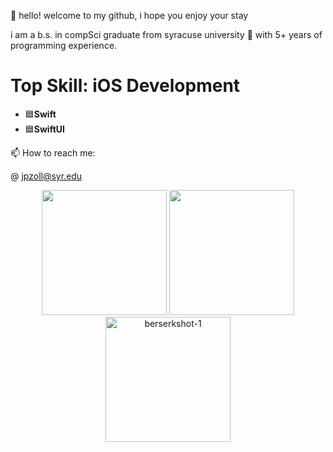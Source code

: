 👋 hello! welcome to my github, i hope you enjoy your stay

i am a b.s. in compSci graduate from syracuse university 🍊 with 5+ years of programming experience.

# Top Skill: iOS Development
- 🟦**Swift**
- 🟦**SwiftUI**

   
📫 How to reach me:

@ jpzoll@syr.edu

<div align="center">
   <img src="https://github.com/jpzoll/jpzoll/assets/55609216/564ed63a-3759-4315-b961-0be5f3b84b34" width="200">
   <img src="https://github.com/jpzoll/jpzoll/assets/55609216/6739e32d-44b1-49da-beb4-6d8e97d9dc71" width="200">
   <img width="200" alt="berserkshot-1" src="https://github.com/jpzoll/jpzoll/assets/55609216/21da303a-03f2-4146-ae50-d6c2364b4f03">
</div>
